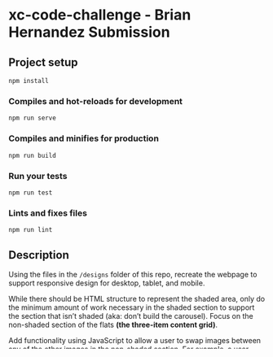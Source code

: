 # xc-code-challenge - Brian Hernandez Submission

## Project setup
```
npm install
```

### Compiles and hot-reloads for development
```
npm run serve
```

### Compiles and minifies for production
```
npm run build
```

### Run your tests
```
npm run test
```

### Lints and fixes files
```
npm run lint
```

## Description

Using the files in the `/designs` folder of this repo, recreate the webpage to support responsive design for desktop, tablet, and mobile.

While there should be HTML structure to represent the shaded area, only do the minimum amount of work necessary in the shaded section to support the section that isn’t shaded (aka: don’t build the carousel).  Focus on the non-shaded section of the flats **(the three-item content grid)**.

Add functionality using JavaScript to allow a user to swap images between any of the other images in the non-shaded section. For example, a user should be able to drag the image of the man in front of the computer over the image of the girl being handed a credit card, and when the let go of the mouse, the two images should swap places.

A basic build system should be used that contains two tasks. The first task should start a local server with a watch to rebuild on save. The second task should output minified distribution assets.

## Requirements

- Google Chrome support
- Semantic HTML
- WCAG Accessible (as much as possible, don’t spend too much time)
- No CSS framework should be used
- ES6+ JavaScript (frameworks are ok to use)
- SASS (or other CSS preprocessors)
- Responsive
- Build Process (Gulp, Grunt, Webpack, etc)

## Submission

[Fork](https://help.github.com/articles/fork-a-repo/) this repository and create a [Pull Request](https://help.github.com/articles/creating-a-pull-request/) with your code for review along with with instructions on how to run/build the solution.

## Time

Estimated 3-4 hours

## Notes
Feel free to use an existing build system you have if it meets the requirements above. If you need assistance with getting a build system up and running, check out the [Webpack Getting Started](https://webpack.js.org/guides/getting-started/) page.

## Extra Credit

Use [Vue.js](https://vuejs.org/) to build your solution.
